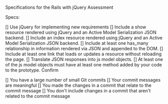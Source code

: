 Specifications for the Rails with jQuery Assessment

Specs:

[] Use jQuery for implementing new requirements
[] Include a show resource rendered using jQuery and an Active Model Serialization JSON backend.
[] Include an index resource rendered using jQuery and an Active Model Serialization JSON backend.
[] Include at least one has_many relationship in information rendered via JSON and appended to the DOM.
[] Include at least one link that loads or updates a resource without reloading the page.
[] Translate JSON responses into js model objects.
[] At least one of the js model objects must have at least one method added by your code to the prototype.
Confirm

[] You have a large number of small Git commits
[] Your commit messages are meaningful
[] You made the changes in a commit that relate to the commit message
[] You don't include changes in a commit that aren't related to the commit message